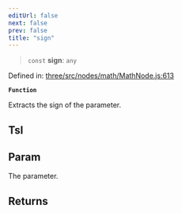 ```yaml
---
editUrl: false
next: false
prev: false
title: "sign"
---
```


> `const` **sign**: `any`

Defined in: [three/src/nodes/math/MathNode.js:613](https://github.com/DefinitelyMaybe/three-i18n/blob/fa57b79433d1c349ffb23a78727299c8d4190136/three/src/nodes/math/MathNode.js#L613)

**`Function`**

Extracts the sign of the parameter.

## Tsl

## Param

The parameter.

## Returns
